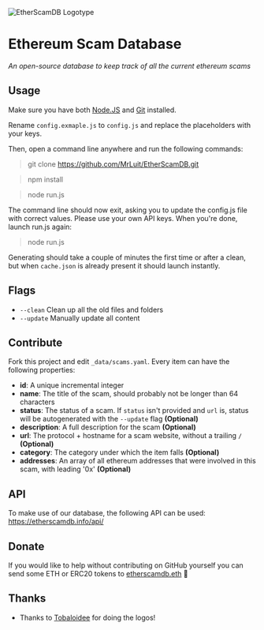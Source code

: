 ![EtherScamDB Logotype](https://raw.githubusercontent.com/MrLuit/EtherScamDB/master/_static/logo/logotype-readme.png)

# Ethereum Scam Database

*An open-source database to keep track of all the current ethereum scams*

## Usage

Make sure you have both [Node.JS](https://nodejs.org/en/download/) and [Git](https://git-scm.com/downloads) installed.

Rename `config.exmaple.js` to `config.js` and replace the placeholders with your keys.

Then, open a command line anywhere and run the following commands:

> git clone https://github.com/MrLuit/EtherScamDB.git

> npm install

> node run.js

The command line should now exit, asking you to update the config.js file with correct values. Please use your own API keys. When you're done, launch run.js again:

> node run.js

Generating should take a couple of minutes the first time or after a clean, but when `cache.json` is already present it should launch instantly.

## Flags

- `--clean` Clean up all the old files and folders
- `--update` Manually update all content

## Contribute

Fork this project and edit `_data/scams.yaml`. Every item can have the following properties:

- **id**: A unique incremental integer
- **name**: The title of the scam, should probably not be longer than 64 characters
- **status**: The status of a scam. If `status` isn't provided and `url` is, status will be autogenerated with the `--update` flag  **(Optional)**
- **description**: A full description for the scam **(Optional)**
- **url**: The protocol + hostname for a scam website, without a trailing `/` **(Optional)**
- **category**: The category under which the item falls **(Optional)**
- **addresses**: An array of all ethereum addresses that were involved in this scam, with leading '0x'  **(Optional)**

## API

To make use of our database, the following API can be used: https://etherscamdb.info/api/

## Donate

If you would like to help without contributing on GitHub yourself you can send some ETH or ERC20 tokens to [etherscamdb.eth](https://etherscan.io/address/etherscamdb.eth) :clap:

## Thanks

* Thanks to [Tobaloidee](https://github.com/Tobaloidee) for doing the logos!


